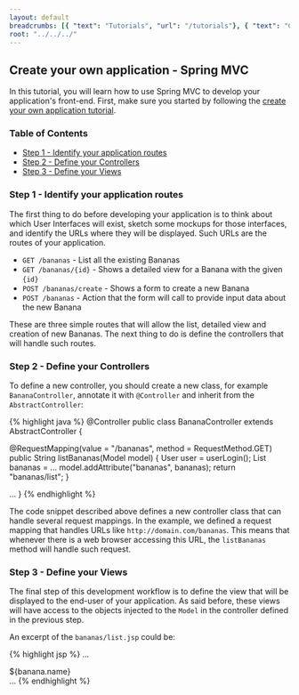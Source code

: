 ```yaml
---
layout: default
breadcrumbs: [{ "text": "Tutorials", "url": "/tutorials"}, { "text": "Create your own application", "url": "/tutorials/create-your-own-application" }, { "text": "Spring MVC", "url": "/tutorials/create-your-own-application/spring-mvc" }]
root: "../../../"
---
```


## Create your own application - Spring MVC

In this tutorial, you will learn how to use Spring MVC to develop your application's front-end.
First, make sure you started by following the [create your own application tutorial][Create your own application]. 

### Table of Contents

* [Step 1 - Identify your application routes](#step_1__identify_your_application_routers)
* [Step 2 - Define your Controllers](#step_2__define_your_application_controllers)
* [Step 3 - Define your Views](#step_3__define_your_application_views)

### Step 1 - Identify your application routes

The first thing to do before developing your application is to think about which User Interfaces will exist, sketch some mockups for those interfaces, and identify the URLs where they will be displayed. Such URLs are the routes of your application.

* ```GET /bananas``` - List all the existing Bananas
* ```GET /bananas/{id}``` - Shows a detailed view for a Banana with the given ```{id}```
* ```POST /bananas/create``` - Shows a form to create a new Banana
* ```POST /bananas``` - Action that the form will call to provide input data about the new Banana

These are three simple routes that will allow the list, detailed view and creation of new Bananas. The next thing to do is define the controllers that will handle such routes.

### Step 2 - Define your Controllers

To define a new controller, you should create a new class, for example ```BananaController```, annotate it with ```@Controller``` and inherit from the ```AbstractController```:

{% highlight java %}
@Controller
public class BananaController extends AbstractController {
	
  @RequestMapping(value = "/bananas", method = RequestMethod.GET)
  public String listBananas(Model model) {
    User user = userLogin();
    List<Banana> bananas = ...
    model.addAttribute("bananas", bananas);
    return "bananas/list";
  }

  ...
}
{% endhighlight %}

The code snippet described above defines a new controller class that can handle several request mappings. In the example, we defined a request mapping that handles URLs like ```http://domain.com/bananas```. This means that whenever there is a web browser accessing this URL, the ```listBananas``` method will handle such request.

### Step 3 - Define your Views

The final step of this development workflow is to define the view that will be displayed to the end-user of your application. As said before, these views will have access to the objects injected to the ```Model``` in the controller defined in the previous step.

An excerpt of the ```bananas/list.jsp``` could be:

{% highlight jsp %}
...
<div class="banana-list">
  <c:forEach var="banana" items="${bananas}">
    ${banana.name}<br/>
  </c:forEach>
</div>
...
{% endhighlight %}

[Create your own application]: /tutorials/create-your-own-application/

